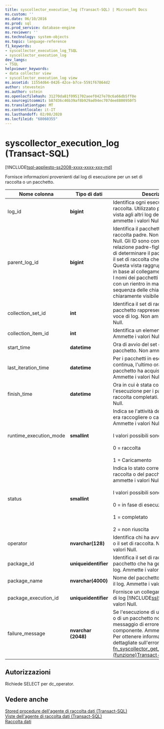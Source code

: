 ```yaml
---
title: syscollector_execution_log (Transact-SQL) | Microsoft Docs
ms.custom: ''
ms.date: 06/10/2016
ms.prod: sql
ms.prod_service: database-engine
ms.reviewer: ''
ms.technology: system-objects
ms.topic: language-reference
f1_keywords:
- syscollector_execution_log_TSQL
- syscollector_execution_log
dev_langs:
- TSQL
helpviewer_keywords:
- data collector view
- syscollector_execution_log view
ms.assetid: 11554d64-0426-42ce-b7ce-5591f67864d2
author: stevestein
ms.author: sstein
ms.openlocfilehash: 31270da81f0951702aeef0427e70c6a66db5ff0e
ms.sourcegitcommit: b87d36c46b39af8b929ad94ec707dee8800950f5
ms.translationtype: MT
ms.contentlocale: it-IT
ms.lasthandoff: 02/08/2020
ms.locfileid: "68060355"
---
```

# <a name="syscollector_execution_log-transact-sql"></a>syscollector_execution_log (Transact-SQL)
[!INCLUDE[tsql-appliesto-ss2008-xxxx-xxxx-xxx-md](../../includes/tsql-appliesto-ss2008-xxxx-xxxx-xxx-md.md)]

  Fornisce informazioni provenienti dal log di esecuzione per un set di raccolta o un pacchetto.   
  
|Nome colonna|Tipo di dati|Descrizione|  
|-----------------|---------------|-----------------|  
|log_id|**bigint**|Identifica ogni esecuzione del set di raccolta. Utilizzato per unire questa vista agli altri log dettagliati. Non ammette i valori Null.|  
|parent_log_id|**bigint**|Identifica il pacchetto o il set di raccolta padre. Non ammette i valori Null. Gli ID sono concatenati nella relazione padre-figlio che consente di determinare il pacchetto avviato e il set di raccolta che lo ha avviato. Questa vista raggruppa le voci di log in base al collegamento padre-figlio. I nomi dei pacchetti sono visualizzati con un rientro in maniera tale che la sequenza delle chiamate sia chiaramente visibile.|  
|collection_set_id|**int**|Identifica il set di raccolta o il pacchetto rappresentato da questa voce di log. Non ammette i valori Null.|  
|collection_item_id|**int**|Identifica un elemento della raccolta. Ammette i valori Null.|  
|start_time|**datetime**|Ora di avvio del set di raccolta o del pacchetto. Non ammette i valori Null.|  
|last_iteration_time|**datetime**|Per i pacchetti in esecuzione continua, l'ultimo orario in cui il pacchetto ha acquisito uno snapshot. Ammette i valori Null.|  
|finish_time|**datetime**|Ora in cui è stata completata l'esecuzione per i pacchetti e i set di raccolta completati. Ammette i valori Null.|  
|runtime_execution_mode|**smallint**|Indica se l'attività del set di raccolta era raccogliere o caricare dati. Ammette i valori Null.<br /><br /> I valori possibili sono:<br /><br /> 0 = raccolta<br /><br /> 1 = Caricamento|  
|status|**smallint**|Indica lo stato corrente del set di raccolta o del pacchetto. Non ammette i valori Null.<br /><br /> I valori possibili sono:<br /><br /> 0 = in fase di esecuzione<br /><br /> 1 = completato<br /><br /> 2 = non riuscita|  
|operator|**nvarchar(128)**|Identifica chi ha avviato il pacchetto o il set di raccolta. Non ammette i valori Null.|  
|package_id|**uniqueidentifier**|Identifica il set di raccolta o il pacchetto che ha generato questo log. Ammette i valori Null.|  
|package_name|**nvarchar(4000)**|Nome del pacchetto che ha generato il log. Ammette i valori Null.|  
|package_execution_id|**uniqueidentifier**|Fornisce un collegamento alla tabella di log [!INCLUDE[ssIS](../../includes/ssis-md.md)]. Ammette i valori Null.|  
|failure_message|**nvarchar (2048)**|Se l'esecuzione di un set di raccolta o di un pacchetto non è riuscita, il messaggio di errore più recente per il componente. Ammette i valori Null. Per ottenere informazioni più dettagliate sull'errore, utilizzare la [fn_syscollector_get_execution_details &#40;funzione&#41;Transact-SQL](../../relational-databases/system-functions/fn-syscollector-get-execution-details-transact-sql.md) .|  
  
## <a name="permissions"></a>Autorizzazioni  
 Richiede SELECT per dc_operator.  
  
## <a name="see-also"></a>Vedere anche  
 [Stored procedure dell'agente di raccolta dati &#40;Transact-SQL&#41;](../../relational-databases/system-stored-procedures/data-collector-stored-procedures-transact-sql.md)   
 [Viste dell'agente di raccolta dati &#40;Transact-SQL&#41;](../../relational-databases/system-catalog-views/data-collector-views-transact-sql.md)   
 [Raccolta dati](../../relational-databases/data-collection/data-collection.md)  
  
  
